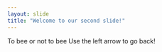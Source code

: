```yaml
---
layout: slide
title: "Welcome to our second slide!"
---
```

To bee or not to bee
Use the left arrow to go back!
